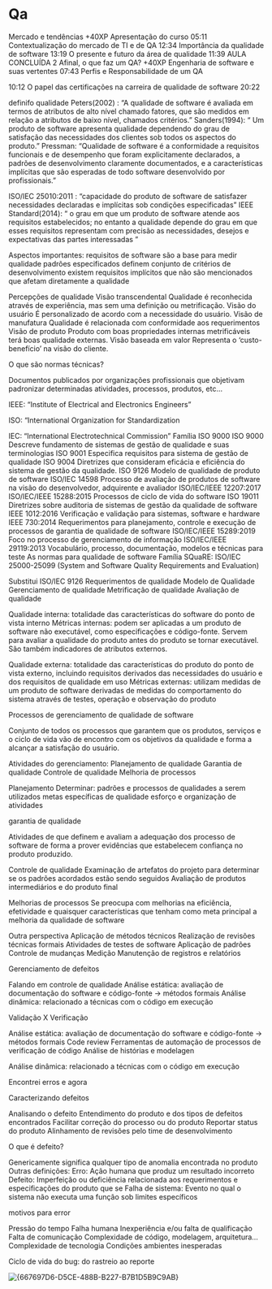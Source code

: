 # Qa

Mercado e tendências
+40XP
Apresentação do curso
05:11
Contextualização do mercado de TI e de QA
12:34
Importância da qualidade de software
13:19
O presente e futuro da área de qualidade
11:39
AULA CONCLUÍDA
2
Afinal, o que faz um QA?
+40XP
Engenharia de software e suas vertentes
07:43
Perfis e Responsabilidade de um QA



10:12
O papel das certificações na carreira de qualidade de software
20:22


definifo qualidade 
Peters(2002) : “A qualidade de software é avaliada em termos de atributos de alto nível chamado fatores, que são medidos em relação a atributos de baixo nível, chamados critérios.”
Sanders(1994): “ Um produto de software apresenta qualidade dependendo do grau de satisfação das necessidades dos clientes sob todos os aspectos do produto.”
Pressman: “Qualidade de software é a conformidade a requisitos funcionais e de desempenho que foram explicitamente declarados, a padrões de desenvolvimento claramente documentados,  e a características implícitas que são esperadas de todo software desenvolvido por profissionais.”

ISO/IEC 25010:2011 : “capacidade do produto de software de satisfazer necessidades declaradas e implícitas sob condições especificadas” 
IEEE Standard(2014): “ o grau em que um produto de software atende aos requisitos estabelecidos; no entanto a qualidade depende do grau em que esses requisitos representam com precisão as necessidades, desejos e expectativas das partes interessadas ”

Aspectos importantes:
requisitos de software são a base para medir qualidade
padrões especificados definem conjunto de critérios de desenvolvimento
existem requisitos implícitos que não são mencionados que afetam diretamente a qualidade

Percepções de qualidade
 Visão transcendental
Qualidade é reconhecida através de experiência, mas sem uma definição ou metrificação.
Visão do usuário
É personalizado de acordo com a necessidade do usuário.
Visão de manufatura
Qualidade é relacionada com conformidade aos requerimentos
Visão de produto
Produto com boas propriedades internas metrificáveis terá boas qualidade externas.
Visão baseada em valor
Representa o ‘custo-benefício’ na visão do cliente. 

O que são normas técnicas?

Documentos publicados por organizações profissionais que objetivam padronizar determinadas atividades, processos, produtos, etc…

IEEE: “Institute of Electrical and Electronics Engineers”

ISO: “International Organization for Standardization

IEC: “International Electrotechnical Commission”
 Família ISO 9000
ISO 9000
Descreve fundamento de sistemas de gestão de qualidade e suas terminologias
ISO 9001
Especifica requisitos para sistema de gestão de qualidade
ISO 9004
Diretrizes que consideram eficácia e eficiência do sistema de gestão da qualidade.
ISO 9126 
Modelo de qualidade de produto de software
 ISO/IEC 14598
Processo de avaliação de produtos de software na visão do desenvolvedor, adquirente e avaliador
ISO/IEC/IEEE 12207:2017
ISO/IEC/IEEE 15288:2015
Processos de ciclo de vida do software
ISO 19011
Diretrizes sobre auditoria de sistemas de gestão da qualidade de software
IEEE 1012:2016
Verificação e validação para sistemas, software e hardware
 IEEE 730:2014
Requerimentos para planejamento, controle e execução de processos de garantia de qualidade de software
ISO/IEC/IEEE 15289:2019
Foco no processo de gerenciamento de informação
ISO/IEC/IEEE 29119:2013
Vocabulário, processo, documentação, modelos e técnicas para teste
As normas para qualidade de software
 Família SQuaRE:  ISO/IEC 25000-25099
(System and Software Quality Requirements and Evaluation)

Substitui ISO/IEC 9126
Requerimentos de qualidade
Modelo de Qualidade
Gerenciamento de qualidade
Metrificação de qualidade
Avaliação de qualidade

Qualidade interna: totalidade das características do software do ponto de vista interno
Métricas internas: podem ser aplicadas a um produto de software não executável, como especificações e código-fonte. Servem para avaliar a qualidade do produto antes do produto se tornar executável. São também indicadores de atributos externos.


Qualidade externa: totalidade das características do produto do ponto de vista externo, incluindo requisitos derivados das necessidades do usuário e dos requisitos de qualidade em uso
Métricas externas: utilizam medidas de um produto de software derivadas de medidas do comportamento do sistema através de testes, operação e observação do produto

Processos de gerenciamento de qualidade de software

Conjunto de todos os processos que garantem que os produtos, serviços e o ciclo de vida vão de encontro com os objetivos da qualidade e forma a alcançar a satisfação do usuário.

Atividades do gerenciamento:
Planejamento de qualidade
Garantia de qualidade 
Controle de qualidade
Melhoria de processos

Planejamento
Determinar:
padrões  e processos de qualidades a serem utilizados
metas específicas de qualidade
esforço e organização de atividades

garantia de qualidade 

Atividades de que definem e avaliam a adequação dos processo de software de forma a prover evidências que estabelecem confiança no produto produzido.

Controle de qualidade
Examinação de artefatos do projeto para determinar se os padrões acordados estão sendo seguidos
Avaliação de produtos intermediários e do produto final
	
Melhorias de processos
Se preocupa com melhorias na eficiência, efetividade e quaisquer características que tenham como meta principal a melhoria da qualidade de software

Outra perspectiva 
Aplicação de métodos técnicos
Realização de revisões técnicas formais
Atividades de testes de software
Aplicação de padrões
Controle de mudanças
Medição
Manutenção de registros e relatórios

Gerenciamento de defeitos 

Falando em controle de qualidade
Análise estática:  avaliação de documentação do software e código-fonte -> métodos formais
Análise dinâmica: relacionado a técnicas com o código em execução

Validação X Verificação 

Análise estática:  avaliação de documentação do software e código-fonte -> métodos formais
Code review
Ferramentas de automação de processos de verificação de código
Análise de histórias e modelagen

Análise dinâmica: relacionado a técnicas com o código em execução

Encontrei erros e agora

Caracterizando defeitos

Analisando o defeito 
Entendimento do produto e dos tipos de defeitos encontrados
Facilitar correção do processo ou do produto
Reportar status do produto
Alinhamento de revisões pelo time de desenvolvimento

O que é defeito?

Genericamente significa qualquer tipo de anomalia encontrada no produto
Outras definições:
Erro: Ação humana que produz um resultado incorreto
Defeito: Imperfeição ou deficiência relacionada aos requerimentos e especificações do produto que se 
Falha de sistema: Evento no qual o sistema não executa uma função sob limites específicos

motivos para error 

Pressão do tempo
Falha humana
Inexperiência e/ou falta de qualificação
Falta de comunicação
Complexidade de código, modelagem, arquitetura…
Complexidade de tecnologia
Condições ambientes inesperadas

Ciclo de vida do bug: do rastreio ao reporte

![{667697D6-D5CE-488B-B227-B7B1D5B9C9AB}](https://github.com/user-attachments/assets/7a1613f1-3975-45ce-9a70-950371465bd9)


